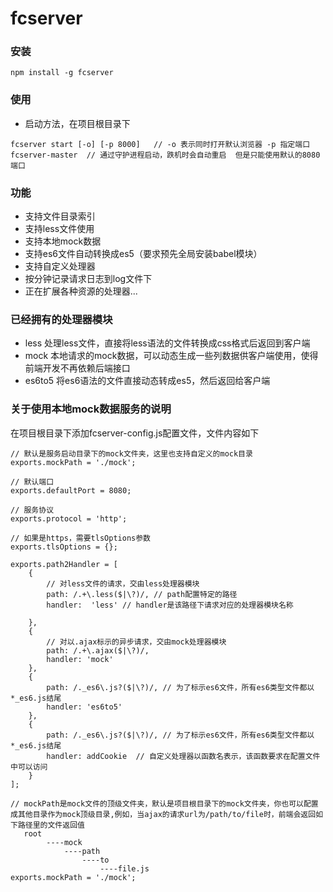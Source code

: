 # fcserver

### 安装

```
npm install -g fcserver
```

### 使用
+ 启动方法，在项目根目录下
```
fcserver start [-o] [-p 8000]   // -o 表示同时打开默认浏览器 -p 指定端口
fcserver-master  // 通过守护进程启动，跌机时会自动重启  但是只能使用默认的8080端口
```

### 功能
+ 支持文件目录索引
+ 支持less文件使用
+ 支持本地mock数据
+ 支持es6文件自动转换成es5（要求预先全局安装babel模块）
+ 支持自定义处理器
+ 按分钟记录请求日志到log文件下
+ 正在扩展各种资源的处理器...

### 已经拥有的处理器模块

* less 处理less文件，直接将less语法的文件转换成css格式后返回到客户端
* mock 本地请求的mock数据，可以动态生成一些列数据供客户端使用，使得前端开发不再依赖后端接口
* es6to5 将es6语法的文件直接动态转成es5，然后返回给客户端


### 关于使用本地mock数据服务的说明

在项目根目录下添加fcserver-config.js配置文件，文件内容如下

```
// 默认是服务启动目录下的mock文件夹，这里也支持自定义的mock目录
exports.mockPath = './mock';

// 默认端口
exports.defaultPort = 8080;

// 服务协议
exports.protocol = 'http';

// 如果是https，需要tlsOptions参数
exports.tlsOptions = {};

exports.path2Handler = [
    { 
        // 对less文件的请求，交由less处理器模块
        path: /.+\.less($|\?)/, // path配置特定的路径
        handler:  'less' // handler是该路径下请求对应的处理器模块名称
           
    },
    {   
        // 对以.ajax标示的异步请求，交由mock处理器模块
        path: /.+\.ajax($|\?)/,
        handler: 'mock'
    },
    {
        path: /._es6\.js?($|\?)/, // 为了标示es6文件，所有es6类型文件都以*_es6.js结尾
        handler: 'es6to5'
    },
    {
        path: /._es6\.js?($|\?)/, // 为了标示es6文件，所有es6类型文件都以*_es6.js结尾
        handler: addCookie  // 自定义处理器以函数名表示，该函数要求在配置文件中可以访问
    }
];

// mockPath是mock文件的顶级文件夹，默认是项目根目录下的mock文件夹，你也可以配置成其他目录作为mock顶级目录,例如，当ajax的请求url为/path/to/file时，前端会返回如下路径里的文件返回值
   root
        ----mock
            ----path
                ----to
                    ----file.js
exports.mockPath = './mock';
```
